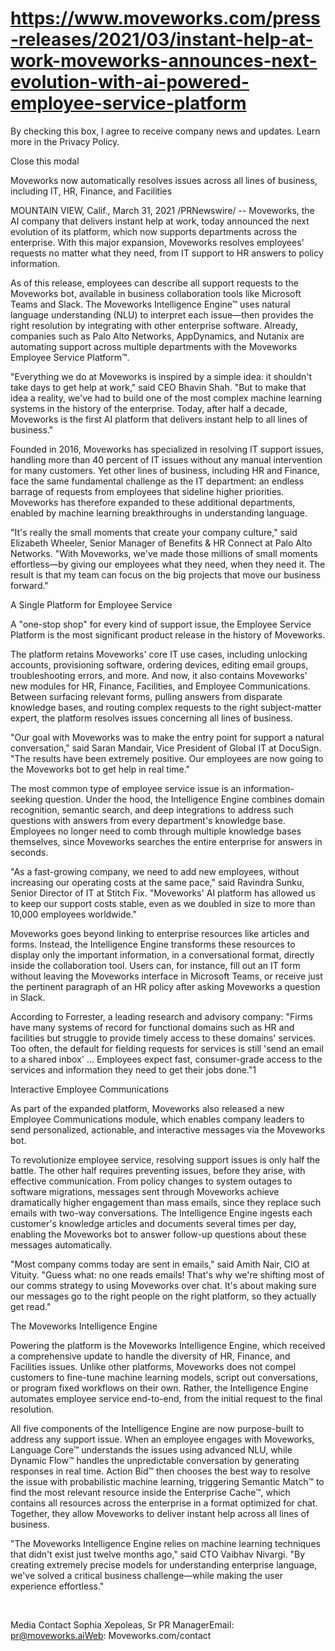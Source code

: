 # https://www.moveworks.com/press-releases/2021/03/instant-help-at-work-moveworks-announces-next-evolution-with-ai-powered-employee-service-platform

By checking this box, I agree to receive company news and updates. Learn more in the Privacy Policy.







  Close this modal
  


Moveworks now automatically resolves issues across all lines of business, including IT, HR, Finance, and Facilities

MOUNTAIN VIEW, Calif., March 31, 2021 /PRNewswire/ -- Moveworks, the AI company that delivers instant help at work, today announced the next evolution of its platform, which now supports departments across the enterprise. With this major expansion, Moveworks resolves employees' requests no matter what they need, from IT support to HR answers to policy information.

As of this release, employees can describe all support requests to the Moveworks bot, available in business collaboration tools like Microsoft Teams and Slack. The Moveworks Intelligence Engine™ uses natural language understanding (NLU) to interpret each issue—then provides the right resolution by integrating with other enterprise software. Already, companies such as Palo Alto Networks, AppDynamics, and Nutanix are automating support across multiple departments with the Moveworks Employee Service Platform™.

"Everything we do at Moveworks is inspired by a simple idea: it shouldn't take days to get help at work," said CEO Bhavin Shah. "But to make that idea a reality, we've had to build one of the most complex machine learning systems in the history of the enterprise. Today, after half a decade, Moveworks is the first AI platform that delivers instant help to all lines of business."

Founded in 2016, Moveworks has specialized in resolving IT support issues, handling more than 40 percent of IT issues without any manual intervention for many customers. Yet other lines of business, including HR and Finance, face the same fundamental challenge as the IT department: an endless barrage of requests from employees that sideline higher priorities. Moveworks has therefore expanded to these additional departments, enabled by machine learning breakthroughs in understanding language.

"It's really the small moments that create your company culture," said Elizabeth Wheeler, Senior Manager of Benefits & HR Connect at Palo Alto Networks. "With Moveworks, we've made those millions of small moments effortless—by giving our employees what they need, when they need it. The result is that my team can focus on the big projects that move our business forward."

A Single Platform for Employee Service

A "one-stop shop" for every kind of support issue, the Employee Service Platform is the most significant product release in the history of Moveworks.

The platform retains Moveworks' core IT use cases, including unlocking accounts, provisioning software, ordering devices, editing email groups, troubleshooting errors, and more. And now, it also contains Moveworks' new modules for HR, Finance, Facilities, and Employee Communications. Between surfacing relevant forms, pulling answers from disparate knowledge bases, and routing complex requests to the right subject-matter expert, the platform resolves issues concerning all lines of business.

"Our goal with Moveworks was to make the entry point for support a natural conversation," said Saran Mandair, Vice President of Global IT at DocuSign. "The results have been extremely positive. Our employees are now going to the Moveworks bot to get help in real time."

The most common type of employee service issue is an information-seeking question. Under the hood, the Intelligence Engine combines domain recognition, semantic search, and deep integrations to address such questions with answers from every department's knowledge base. Employees no longer need to comb through multiple knowledge bases themselves, since Moveworks searches the entire enterprise for answers in seconds.

"As a fast-growing company, we need to add new employees, without increasing our operating costs at the same pace," said Ravindra Sunku, Senior Director of IT at Stitch Fix. "Moveworks' AI platform has allowed us to keep our support costs stable, even as we doubled in size to more than 10,000 employees worldwide."

Moveworks goes beyond linking to enterprise resources like articles and forms. Instead, the Intelligence Engine transforms these resources to display only the important information, in a conversational format, directly inside the collaboration tool. Users can, for instance, fill out an IT form without leaving the Moveworks interface in Microsoft Teams, or receive just the pertinent paragraph of an HR policy after asking Moveworks a question in Slack.

According to Forrester, a leading research and advisory company: "Firms have many systems of record for functional domains such as HR and facilities but struggle to provide timely access to these domains' services. Too often, the default for fielding requests for services is still 'send an email to a shared inbox' ... Employees expect fast, consumer-grade access to the services and information they need to get their jobs done."1

Interactive Employee Communications

As part of the expanded platform, Moveworks also released a new Employee Communications module, which enables company leaders to send personalized, actionable, and interactive messages via the Moveworks bot.

To revolutionize employee service, resolving support issues is only half the battle. The other half requires preventing issues, before they arise, with effective communication. From policy changes to system outages to software migrations, messages sent through Moveworks achieve dramatically higher engagement than mass emails, since they replace such emails with two-way conversations. The Intelligence Engine ingests each customer's knowledge articles and documents several times per day, enabling the Moveworks bot to answer follow-up questions about these messages automatically.

"Most company comms today are sent in emails," said Amith Nair, CIO at Vituity. "Guess what: no one reads emails! That's why we're shifting most of our comms strategy to using Moveworks over chat. It's about making sure our messages go to the right people on the right platform, so they actually get read."

The Moveworks Intelligence Engine

Powering the platform is the Moveworks Intelligence Engine, which received a comprehensive update to handle the diversity of HR, Finance, and Facilities issues. Unlike other platforms, Moveworks does not compel customers to fine-tune machine learning models, script out conversations, or program fixed workflows on their own. Rather, the Intelligence Engine automates employee service end-to-end, from the initial request to the final resolution.

All five components of the Intelligence Engine are now purpose-built to address any support issue. When an employee engages with Moveworks, Language Core™ understands the issues using advanced NLU, while Dynamic Flow™ handles the unpredictable conversation by generating responses in real time. Action Bid™ then chooses the best way to resolve the issue with probabilistic machine learning, triggering Semantic Match™ to find the most relevant resource inside the Enterprise Cache™, which contains all resources across the enterprise in a format optimized for chat. Together, they allow Moveworks to deliver instant help across all lines of business.

"The Moveworks Intelligence Engine relies on machine learning techniques that didn't exist just twelve months ago," said CTO Vaibhav Nivargi. "By creating extremely precise models for understanding enterprise language, we've solved a critical business challenge—while making the user experience effortless."

 

Media Contact Sophia Xepoleas, Sr PR ManagerEmail: pr@moveworks.aiWeb: Moveworks.com/contact 

